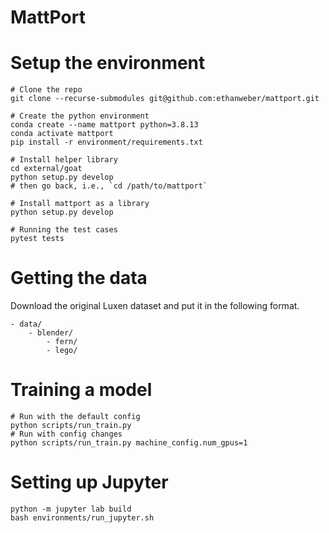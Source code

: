 # MattPort


# Setup the environment

```
# Clone the repo
git clone --recurse-submodules git@github.com:ethanweber/mattport.git

# Create the python environment
conda create --name mattport python=3.8.13
conda activate mattport
pip install -r environment/requirements.txt

# Install helper library
cd external/goat
python setup.py develop
# then go back, i.e., `cd /path/to/mattport`

# Install mattport as a library
python setup.py develop

# Running the test cases
pytest tests
```

# Getting the data

Download the original Luxen dataset and put it in the following format.

```
- data/
    - blender/
        - fern/
        - lego/
```

# Training a model

```
# Run with the default config
python scripts/run_train.py
# Run with config changes
python scripts/run_train.py machine_config.num_gpus=1
```

# Setting up Jupyter

```
python -m jupyter lab build
bash environments/run_jupyter.sh
```